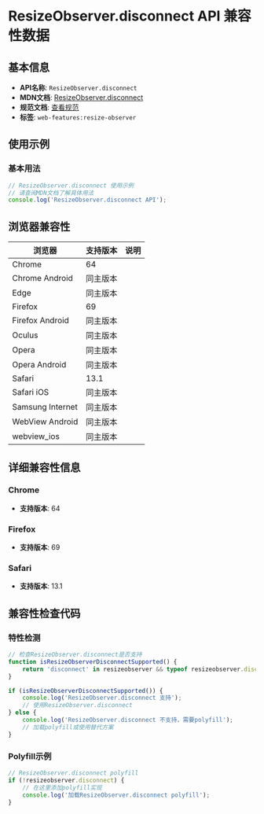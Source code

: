 # ResizeObserver.disconnect API 兼容性数据

## 基本信息

- **API名称**: `ResizeObserver.disconnect`
- **MDN文档**: [ResizeObserver.disconnect](https://developer.mozilla.org/docs/Web/API/ResizeObserver/disconnect)
- **规范文档**: [查看规范](https://drafts.csswg.org/resize-observer/#dom-resizeobserver-disconnect)
- **标签**: `web-features:resize-observer`

## 使用示例

### 基本用法

```javascript
// ResizeObserver.disconnect 使用示例
// 请查阅MDN文档了解具体用法
console.log('ResizeObserver.disconnect API');
```

## 浏览器兼容性

| 浏览器 | 支持版本 | 说明 |
|--------|----------|------|
| Chrome | 64 |  |
| Chrome Android | 同主版本 |  |
| Edge | 同主版本 |  |
| Firefox | 69 |  |
| Firefox Android | 同主版本 |  |
| Oculus | 同主版本 |  |
| Opera | 同主版本 |  |
| Opera Android | 同主版本 |  |
| Safari | 13.1 |  |
| Safari iOS | 同主版本 |  |
| Samsung Internet | 同主版本 |  |
| WebView Android | 同主版本 |  |
| webview_ios | 同主版本 |  |

## 详细兼容性信息

### Chrome

- **支持版本**: 64

### Firefox

- **支持版本**: 69

### Safari

- **支持版本**: 13.1

## 兼容性检查代码

### 特性检测

```javascript
// 检查ResizeObserver.disconnect是否支持
function isResizeObserverDisconnectSupported() {
    return 'disconnect' in resizeobserver && typeof resizeobserver.disconnect === 'function';
}

if (isResizeObserverDisconnectSupported()) {
    console.log('ResizeObserver.disconnect 支持');
    // 使用ResizeObserver.disconnect
} else {
    console.log('ResizeObserver.disconnect 不支持，需要polyfill');
    // 加载polyfill或使用替代方案
}
```

### Polyfill示例

```javascript
// ResizeObserver.disconnect polyfill
if (!resizeobserver.disconnect) {
    // 在这里添加polyfill实现
    console.log('加载ResizeObserver.disconnect polyfill');
}
```

